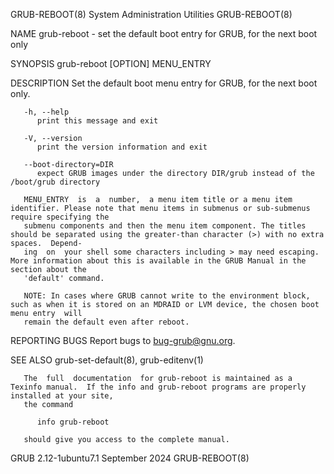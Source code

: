 GRUB-REBOOT(8)							System Administration Utilities							GRUB-REBOOT(8)

NAME
       grub-reboot - set the default boot entry for GRUB, for the next boot only

SYNOPSIS
       grub-reboot [OPTION] MENU_ENTRY

DESCRIPTION
       Set the default boot menu entry for GRUB, for the next boot only.

       -h, --help
	      print this message and exit

       -V, --version
	      print the version information and exit

       --boot-directory=DIR
	      expect GRUB images under the directory DIR/grub instead of the /boot/grub directory

       MENU_ENTRY  is  a  number,  a menu item title or a menu item identifier. Please note that menu items in submenus or sub-submenus require specifying the
       submenu components and then the menu item component. The titles should be separated using the greater-than character (>) with no extra spaces.  Depend‐
       ing  on	your shell some characters including > may need escaping. More information about this is available in the GRUB Manual in the section about the
       'default' command.

       NOTE: In cases where GRUB cannot write to the environment block, such as when it is stored on an MDRAID or LVM device, the chosen boot menu entry  will
       remain the default even after reboot.

REPORTING BUGS
       Report bugs to <bug-grub@gnu.org>.

SEE ALSO
       grub-set-default(8), grub-editenv(1)

       The  full  documentation	 for grub-reboot is maintained as a Texinfo manual.  If the info and grub-reboot programs are properly installed at your site,
       the command

	      info grub-reboot

       should give you access to the complete manual.

GRUB 2.12-1ubuntu7.1							September 2024								GRUB-REBOOT(8)
